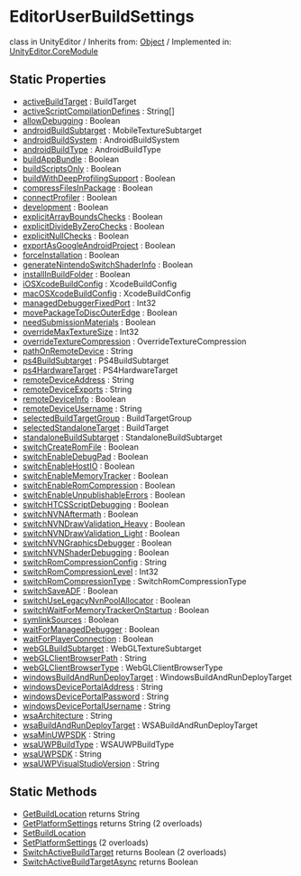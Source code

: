 # EditorUserBuildSettings
class in UnityEditor
 / Inherits from: <a href="https://docs.unity3d.com/6000.2/Documentation/ScriptReference/Object.html">Object</a> / Implemented in: <a href="https://docs.unity3d.com/6000.2/Documentation/ScriptReference/UnityEditor.CoreModule.html">UnityEditor.CoreModule</a>

## Static Properties
- <a href="https://docs.unity3d.com/6000.2/Documentation/ScriptReference/EditorUserBuildSettings-activeBuildTarget.html">activeBuildTarget</a> : BuildTarget
- <a href="https://docs.unity3d.com/6000.2/Documentation/ScriptReference/EditorUserBuildSettings-activeScriptCompilationDefines.html">activeScriptCompilationDefines</a> : String[]
- <a href="https://docs.unity3d.com/6000.2/Documentation/ScriptReference/EditorUserBuildSettings-allowDebugging.html">allowDebugging</a> : Boolean
- <a href="https://docs.unity3d.com/6000.2/Documentation/ScriptReference/EditorUserBuildSettings-androidBuildSubtarget.html">androidBuildSubtarget</a> : MobileTextureSubtarget
- <a href="https://docs.unity3d.com/6000.2/Documentation/ScriptReference/EditorUserBuildSettings-androidBuildSystem.html">androidBuildSystem</a> : AndroidBuildSystem
- <a href="https://docs.unity3d.com/6000.2/Documentation/ScriptReference/EditorUserBuildSettings-androidBuildType.html">androidBuildType</a> : AndroidBuildType
- <a href="https://docs.unity3d.com/6000.2/Documentation/ScriptReference/EditorUserBuildSettings-buildAppBundle.html">buildAppBundle</a> : Boolean
- <a href="https://docs.unity3d.com/6000.2/Documentation/ScriptReference/EditorUserBuildSettings-buildScriptsOnly.html">buildScriptsOnly</a> : Boolean
- <a href="https://docs.unity3d.com/6000.2/Documentation/ScriptReference/EditorUserBuildSettings-buildWithDeepProfilingSupport.html">buildWithDeepProfilingSupport</a> : Boolean
- <a href="https://docs.unity3d.com/6000.2/Documentation/ScriptReference/EditorUserBuildSettings-compressFilesInPackage.html">compressFilesInPackage</a> : Boolean
- <a href="https://docs.unity3d.com/6000.2/Documentation/ScriptReference/EditorUserBuildSettings-connectProfiler.html">connectProfiler</a> : Boolean
- <a href="https://docs.unity3d.com/6000.2/Documentation/ScriptReference/EditorUserBuildSettings-development.html">development</a> : Boolean
- <a href="https://docs.unity3d.com/6000.2/Documentation/ScriptReference/EditorUserBuildSettings-explicitArrayBoundsChecks.html">explicitArrayBoundsChecks</a> : Boolean
- <a href="https://docs.unity3d.com/6000.2/Documentation/ScriptReference/EditorUserBuildSettings-explicitDivideByZeroChecks.html">explicitDivideByZeroChecks</a> : Boolean
- <a href="https://docs.unity3d.com/6000.2/Documentation/ScriptReference/EditorUserBuildSettings-explicitNullChecks.html">explicitNullChecks</a> : Boolean
- <a href="https://docs.unity3d.com/6000.2/Documentation/ScriptReference/EditorUserBuildSettings-exportAsGoogleAndroidProject.html">exportAsGoogleAndroidProject</a> : Boolean
- <a href="https://docs.unity3d.com/6000.2/Documentation/ScriptReference/EditorUserBuildSettings-forceInstallation.html">forceInstallation</a> : Boolean
- <a href="https://docs.unity3d.com/6000.2/Documentation/ScriptReference/EditorUserBuildSettings-generateNintendoSwitchShaderInfo.html">generateNintendoSwitchShaderInfo</a> : Boolean
- <a href="https://docs.unity3d.com/6000.2/Documentation/ScriptReference/EditorUserBuildSettings-installInBuildFolder.html">installInBuildFolder</a> : Boolean
- <a href="https://docs.unity3d.com/6000.2/Documentation/ScriptReference/EditorUserBuildSettings-iOSXcodeBuildConfig.html">iOSXcodeBuildConfig</a> : XcodeBuildConfig
- <a href="https://docs.unity3d.com/6000.2/Documentation/ScriptReference/EditorUserBuildSettings-macOSXcodeBuildConfig.html">macOSXcodeBuildConfig</a> : XcodeBuildConfig
- <a href="https://docs.unity3d.com/6000.2/Documentation/ScriptReference/EditorUserBuildSettings-managedDebuggerFixedPort.html">managedDebuggerFixedPort</a> : Int32
- <a href="https://docs.unity3d.com/6000.2/Documentation/ScriptReference/EditorUserBuildSettings-movePackageToDiscOuterEdge.html">movePackageToDiscOuterEdge</a> : Boolean
- <a href="https://docs.unity3d.com/6000.2/Documentation/ScriptReference/EditorUserBuildSettings-needSubmissionMaterials.html">needSubmissionMaterials</a> : Boolean
- <a href="https://docs.unity3d.com/6000.2/Documentation/ScriptReference/EditorUserBuildSettings-overrideMaxTextureSize.html">overrideMaxTextureSize</a> : Int32
- <a href="https://docs.unity3d.com/6000.2/Documentation/ScriptReference/EditorUserBuildSettings-overrideTextureCompression.html">overrideTextureCompression</a> : OverrideTextureCompression
- <a href="https://docs.unity3d.com/6000.2/Documentation/ScriptReference/EditorUserBuildSettings-pathOnRemoteDevice.html">pathOnRemoteDevice</a> : String
- <a href="https://docs.unity3d.com/6000.2/Documentation/ScriptReference/EditorUserBuildSettings-ps4BuildSubtarget.html">ps4BuildSubtarget</a> : PS4BuildSubtarget
- <a href="https://docs.unity3d.com/6000.2/Documentation/ScriptReference/EditorUserBuildSettings-ps4HardwareTarget.html">ps4HardwareTarget</a> : PS4HardwareTarget
- <a href="https://docs.unity3d.com/6000.2/Documentation/ScriptReference/EditorUserBuildSettings-remoteDeviceAddress.html">remoteDeviceAddress</a> : String
- <a href="https://docs.unity3d.com/6000.2/Documentation/ScriptReference/EditorUserBuildSettings-remoteDeviceExports.html">remoteDeviceExports</a> : String
- <a href="https://docs.unity3d.com/6000.2/Documentation/ScriptReference/EditorUserBuildSettings-remoteDeviceInfo.html">remoteDeviceInfo</a> : Boolean
- <a href="https://docs.unity3d.com/6000.2/Documentation/ScriptReference/EditorUserBuildSettings-remoteDeviceUsername.html">remoteDeviceUsername</a> : String
- <a href="https://docs.unity3d.com/6000.2/Documentation/ScriptReference/EditorUserBuildSettings-selectedBuildTargetGroup.html">selectedBuildTargetGroup</a> : BuildTargetGroup
- <a href="https://docs.unity3d.com/6000.2/Documentation/ScriptReference/EditorUserBuildSettings-selectedStandaloneTarget.html">selectedStandaloneTarget</a> : BuildTarget
- <a href="https://docs.unity3d.com/6000.2/Documentation/ScriptReference/EditorUserBuildSettings-standaloneBuildSubtarget.html">standaloneBuildSubtarget</a> : StandaloneBuildSubtarget
- <a href="https://docs.unity3d.com/6000.2/Documentation/ScriptReference/EditorUserBuildSettings-switchCreateRomFile.html">switchCreateRomFile</a> : Boolean
- <a href="https://docs.unity3d.com/6000.2/Documentation/ScriptReference/EditorUserBuildSettings-switchEnableDebugPad.html">switchEnableDebugPad</a> : Boolean
- <a href="https://docs.unity3d.com/6000.2/Documentation/ScriptReference/EditorUserBuildSettings-switchEnableHostIO.html">switchEnableHostIO</a> : Boolean
- <a href="https://docs.unity3d.com/6000.2/Documentation/ScriptReference/EditorUserBuildSettings-switchEnableMemoryTracker.html">switchEnableMemoryTracker</a> : Boolean
- <a href="https://docs.unity3d.com/6000.2/Documentation/ScriptReference/EditorUserBuildSettings-switchEnableRomCompression.html">switchEnableRomCompression</a> : Boolean
- <a href="https://docs.unity3d.com/6000.2/Documentation/ScriptReference/EditorUserBuildSettings-switchEnableUnpublishableErrors.html">switchEnableUnpublishableErrors</a> : Boolean
- <a href="https://docs.unity3d.com/6000.2/Documentation/ScriptReference/EditorUserBuildSettings-switchHTCSScriptDebugging.html">switchHTCSScriptDebugging</a> : Boolean
- <a href="https://docs.unity3d.com/6000.2/Documentation/ScriptReference/EditorUserBuildSettings-switchNVNAftermath.html">switchNVNAftermath</a> : Boolean
- <a href="https://docs.unity3d.com/6000.2/Documentation/ScriptReference/EditorUserBuildSettings-switchNVNDrawValidation_Heavy.html">switchNVNDrawValidation_Heavy</a> : Boolean
- <a href="https://docs.unity3d.com/6000.2/Documentation/ScriptReference/EditorUserBuildSettings-switchNVNDrawValidation_Light.html">switchNVNDrawValidation_Light</a> : Boolean
- <a href="https://docs.unity3d.com/6000.2/Documentation/ScriptReference/EditorUserBuildSettings-switchNVNGraphicsDebugger.html">switchNVNGraphicsDebugger</a> : Boolean
- <a href="https://docs.unity3d.com/6000.2/Documentation/ScriptReference/EditorUserBuildSettings-switchNVNShaderDebugging.html">switchNVNShaderDebugging</a> : Boolean
- <a href="https://docs.unity3d.com/6000.2/Documentation/ScriptReference/EditorUserBuildSettings-switchRomCompressionConfig.html">switchRomCompressionConfig</a> : String
- <a href="https://docs.unity3d.com/6000.2/Documentation/ScriptReference/EditorUserBuildSettings-switchRomCompressionLevel.html">switchRomCompressionLevel</a> : Int32
- <a href="https://docs.unity3d.com/6000.2/Documentation/ScriptReference/EditorUserBuildSettings-switchRomCompressionType.html">switchRomCompressionType</a> : SwitchRomCompressionType
- <a href="https://docs.unity3d.com/6000.2/Documentation/ScriptReference/EditorUserBuildSettings-switchSaveADF.html">switchSaveADF</a> : Boolean
- <a href="https://docs.unity3d.com/6000.2/Documentation/ScriptReference/EditorUserBuildSettings-switchUseLegacyNvnPoolAllocator.html">switchUseLegacyNvnPoolAllocator</a> : Boolean
- <a href="https://docs.unity3d.com/6000.2/Documentation/ScriptReference/EditorUserBuildSettings-switchWaitForMemoryTrackerOnStartup.html">switchWaitForMemoryTrackerOnStartup</a> : Boolean
- <a href="https://docs.unity3d.com/6000.2/Documentation/ScriptReference/EditorUserBuildSettings-symlinkSources.html">symlinkSources</a> : Boolean
- <a href="https://docs.unity3d.com/6000.2/Documentation/ScriptReference/EditorUserBuildSettings-waitForManagedDebugger.html">waitForManagedDebugger</a> : Boolean
- <a href="https://docs.unity3d.com/6000.2/Documentation/ScriptReference/EditorUserBuildSettings-waitForPlayerConnection.html">waitForPlayerConnection</a> : Boolean
- <a href="https://docs.unity3d.com/6000.2/Documentation/ScriptReference/EditorUserBuildSettings-webGLBuildSubtarget.html">webGLBuildSubtarget</a> : WebGLTextureSubtarget
- <a href="https://docs.unity3d.com/6000.2/Documentation/ScriptReference/EditorUserBuildSettings-webGLClientBrowserPath.html">webGLClientBrowserPath</a> : String
- <a href="https://docs.unity3d.com/6000.2/Documentation/ScriptReference/EditorUserBuildSettings-webGLClientBrowserType.html">webGLClientBrowserType</a> : WebGLClientBrowserType
- <a href="https://docs.unity3d.com/6000.2/Documentation/ScriptReference/EditorUserBuildSettings-windowsBuildAndRunDeployTarget.html">windowsBuildAndRunDeployTarget</a> : WindowsBuildAndRunDeployTarget
- <a href="https://docs.unity3d.com/6000.2/Documentation/ScriptReference/EditorUserBuildSettings-windowsDevicePortalAddress.html">windowsDevicePortalAddress</a> : String
- <a href="https://docs.unity3d.com/6000.2/Documentation/ScriptReference/EditorUserBuildSettings-windowsDevicePortalPassword.html">windowsDevicePortalPassword</a> : String
- <a href="https://docs.unity3d.com/6000.2/Documentation/ScriptReference/EditorUserBuildSettings-windowsDevicePortalUsername.html">windowsDevicePortalUsername</a> : String
- <a href="https://docs.unity3d.com/6000.2/Documentation/ScriptReference/EditorUserBuildSettings-wsaArchitecture.html">wsaArchitecture</a> : String
- <a href="https://docs.unity3d.com/6000.2/Documentation/ScriptReference/EditorUserBuildSettings-wsaBuildAndRunDeployTarget.html">wsaBuildAndRunDeployTarget</a> : WSABuildAndRunDeployTarget
- <a href="https://docs.unity3d.com/6000.2/Documentation/ScriptReference/EditorUserBuildSettings-wsaMinUWPSDK.html">wsaMinUWPSDK</a> : String
- <a href="https://docs.unity3d.com/6000.2/Documentation/ScriptReference/EditorUserBuildSettings-wsaUWPBuildType.html">wsaUWPBuildType</a> : WSAUWPBuildType
- <a href="https://docs.unity3d.com/6000.2/Documentation/ScriptReference/EditorUserBuildSettings-wsaUWPSDK.html">wsaUWPSDK</a> : String
- <a href="https://docs.unity3d.com/6000.2/Documentation/ScriptReference/EditorUserBuildSettings-wsaUWPVisualStudioVersion.html">wsaUWPVisualStudioVersion</a> : String

## Static Methods
- <a href="https://docs.unity3d.com/6000.2/Documentation/ScriptReference/EditorUserBuildSettings.GetBuildLocation.html">GetBuildLocation</a> returns String
- <a href="https://docs.unity3d.com/6000.2/Documentation/ScriptReference/EditorUserBuildSettings.GetPlatformSettings.html">GetPlatformSettings</a> returns String (2 overloads)
- <a href="https://docs.unity3d.com/6000.2/Documentation/ScriptReference/EditorUserBuildSettings.SetBuildLocation.html">SetBuildLocation</a>
- <a href="https://docs.unity3d.com/6000.2/Documentation/ScriptReference/EditorUserBuildSettings.SetPlatformSettings.html">SetPlatformSettings</a> (2 overloads)
- <a href="https://docs.unity3d.com/6000.2/Documentation/ScriptReference/EditorUserBuildSettings.SwitchActiveBuildTarget.html">SwitchActiveBuildTarget</a> returns Boolean (2 overloads)
- <a href="https://docs.unity3d.com/6000.2/Documentation/ScriptReference/EditorUserBuildSettings.SwitchActiveBuildTargetAsync.html">SwitchActiveBuildTargetAsync</a> returns Boolean
